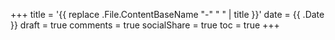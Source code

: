 +++
title = '{{ replace .File.ContentBaseName "-" " " | title }}'
date = {{ .Date }}
draft = true
comments = true
socialShare = true
toc = true
+++
